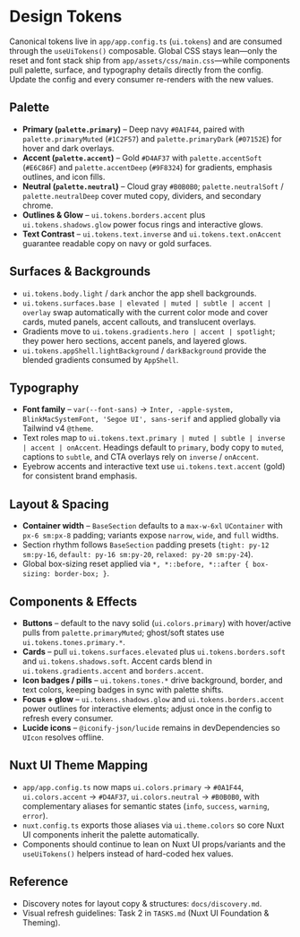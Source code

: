 # Design Tokens

Canonical tokens live in `app/app.config.ts` (`ui.tokens`) and are consumed through the `useUiTokens()` composable. Global CSS stays lean—only the reset and font stack ship from `app/assets/css/main.css`—while components pull palette, surface, and typography details directly from the config. Update the config and every consumer re-renders with the new values.

## Palette
- **Primary (`palette.primary`)** – Deep navy `#0A1F44`, paired with `palette.primaryMuted` (`#1C2F57`) and `palette.primaryDark` (`#07152E`) for hover and dark overlays.
- **Accent (`palette.accent`)** – Gold `#D4AF37` with `palette.accentSoft` (`#E6C86F`) and `palette.accentDeep` (`#9F8324`) for gradients, emphasis outlines, and icon fills.
- **Neutral (`palette.neutral`)** – Cloud gray `#B0B0B0`; `palette.neutralSoft` / `palette.neutralDeep` cover muted copy, dividers, and secondary chrome.
- **Outlines & Glow** – `ui.tokens.borders.accent` plus `ui.tokens.shadows.glow` power focus rings and interactive glows.
- **Text Contrast** – `ui.tokens.text.inverse` and `ui.tokens.text.onAccent` guarantee readable copy on navy or gold surfaces.

## Surfaces & Backgrounds
- `ui.tokens.body.light` / `dark` anchor the app shell backgrounds.
- `ui.tokens.surfaces.base | elevated | muted | subtle | accent | overlay` swap automatically with the current color mode and cover cards, muted panels, accent callouts, and translucent overlays.
- Gradients move to `ui.tokens.gradients.hero | accent | spotlight`; they power hero sections, accent panels, and layered glows.
- `ui.tokens.appShell.lightBackground` / `darkBackground` provide the blended gradients consumed by `AppShell`.

## Typography
- **Font family** – `var(--font-sans)` → `Inter, -apple-system, BlinkMacSystemFont, 'Segoe UI', sans-serif` and applied globally via Tailwind v4 `@theme`.
- Text roles map to `ui.tokens.text.primary | muted | subtle | inverse | accent | onAccent`. Headings default to `primary`, body copy to `muted`, captions to `subtle`, and CTA overlays rely on `inverse` / `onAccent`.
- Eyebrow accents and interactive text use `ui.tokens.text.accent` (gold) for consistent brand emphasis.

## Layout & Spacing
- **Container width** – `BaseSection` defaults to a `max-w-6xl` `UContainer` with `px-6 sm:px-8` padding; variants expose `narrow`, `wide`, and `full` widths.
- Section rhythm follows `BaseSection` padding presets (`tight: py-12 sm:py-16`, `default: py-16 sm:py-20`, `relaxed: py-20 sm:py-24`).
- Global box-sizing reset applied via `*, *::before, *::after { box-sizing: border-box; }`.

## Components & Effects
- **Buttons** – default to the navy solid (`ui.colors.primary`) with hover/active pulls from `palette.primaryMuted`; ghost/soft states use `ui.tokens.tones.primary.*`.
- **Cards** – pull `ui.tokens.surfaces.elevated` plus `ui.tokens.borders.soft` and `ui.tokens.shadows.soft`. Accent cards blend in `ui.tokens.gradients.accent` and `borders.accent`.
- **Icon badges / pills** – `ui.tokens.tones.*` drive background, border, and text colors, keeping badges in sync with palette shifts.
- **Focus + glow** – `ui.tokens.shadows.glow` and `ui.tokens.borders.accent` power outlines for interactive elements; adjust once in the config to refresh every consumer.
- **Lucide icons** – `@iconify-json/lucide` remains in devDependencies so `UIcon` resolves offline.

## Nuxt UI Theme Mapping
- `app/app.config.ts` now maps `ui.colors.primary` → `#0A1F44`, `ui.colors.accent` → `#D4AF37`, `ui.colors.neutral` → `#B0B0B0`, with complementary aliases for semantic states (`info`, `success`, `warning`, `error`).
- `nuxt.config.ts` exports those aliases via `ui.theme.colors` so core Nuxt UI components inherit the palette automatically.
- Components should continue to lean on Nuxt UI props/variants and the `useUiTokens()` helpers instead of hard-coded hex values.

## Reference
- Discovery notes for layout copy & structures: `docs/discovery.md`.
- Visual refresh guidelines: Task 2 in `TASKS.md` (Nuxt UI Foundation & Theming).
